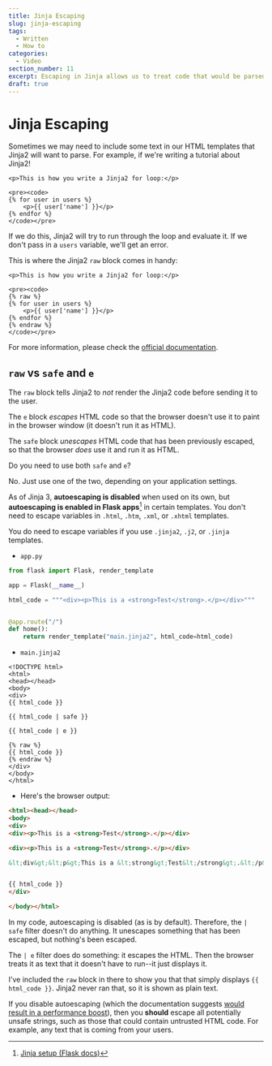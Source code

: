 ```yaml
---
title: Jinja Escaping
slug: jinja-escaping
tags:
  - Written
  - How to
categories:
  - Video
section_number: 11
excerpt: Escaping in Jinja allows us to treat code that would be parsed by either Jinja or the browser, and tell them to treat it as plain text to be displayed instead.
draft: true
---
```


# Jinja Escaping

Sometimes we may need to include some text in our HTML templates that Jinja2 will want to parse. For example, if we're writing a tutorial about Jinja2!

```jinja2
<p>This is how you write a Jinja2 for loop:</p>

<pre><code>
{% for user in users %}
	<p>{{ user['name'] }}</p>
{% endfor %}
</code></pre>
```

If we do this, Jinja2 will try to run through the loop and evaluate it. If we don't pass in a `users` variable, we'll get an error.

This is where the Jinja2 `raw` block comes in handy:

```jinja2
<p>This is how you write a Jinja2 for loop:</p>

<pre><code>
{% raw %}
{% for user in users %}
	<p>{{ user['name'] }}</p>
{% endfor %}
{% endraw %}
</code></pre>
```

For more information, please check the [official documentation](https://jinja.palletsprojects.com/en/3.0.x/templates/#escaping).

## `raw` vs `safe` and `e`

The `raw` block tells Jinja2 to _not_ render the Jinja2 code before sending it to the user.

The `e` block _escapes_ HTML code so that the browser doesn't use it to paint in the browser window (it doesn't run it as HTML).

The `safe` block _unescapes_ HTML code that has been previously escaped, so that the browser _does_ use it and run it as HTML.

Do you need to use both `safe` and `e`? 

No. Just use one of the two, depending on your application settings.

As of Jinja 3, **autoescaping is disabled** when used on its own, but **autoescaping is enabled in Flask apps**[^flask_autoescaping] in certain templates. You don't need to escape variables in `.html`, `.htm`, `.xml`, or `.xhtml` templates.

You do need to escape variables if you use `.jinja2`, `.j2`, or `.jinja` templates.

- `app.py`

```python
from flask import Flask, render_template

app = Flask(__name__)

html_code = """<div><p>This is a <strong>Test</strong>.</p></div>"""


@app.route("/")
def home():
    return render_template("main.jinja2", html_code=html_code)
```

- `main.jinja2`

```jinja2
<!DOCTYPE html>
<html>
<head></head>
<body>
<div>
{{ html_code }}

{{ html_code | safe }}

{{ html_code | e }}

{% raw %}
{{ html_code }}
{% endraw %}
</div>
</body>
</html>
```

- Here's the browser output:

```html
<html><head></head>
<body>
<div>
<div><p>This is a <strong>Test</strong>.</p></div>

<div><p>This is a <strong>Test</strong>.</p></div>

&lt;div&gt;&lt;p&gt;This is a &lt;strong&gt;Test&lt;/strong&gt;.&lt;/p&gt;&lt;/div&gt;


{{ html_code }}
</div>

</body></html>
```

In my code, autoescaping is disabled (as is by default). Therefore, the `| safe` filter doesn't do anything. It unescapes something that has been escaped, but nothing's been escaped.

The `| e` filter does do something: it escapes the HTML. Then the browser treats it as text that it doesn't have to run--it just displays it.

I've included the `raw` block in there to show you that that simply displays `{{ html_code }}`. Jinja2 never ran that, so it is shown as plain text.

If you disable autoescaping (which the documentation suggests [would result in a performance boost](https://jinja.palletsprojects.com/en/3.0.x/templates/#html-escaping)), then you **should** escape all potentially unsafe strings, such as those that could contain untrusted HTML code. For example, any text that is coming from your users.

[^flask_autoescaping]: [Jinja setup (Flask docs)](https://flask.palletsprojects.com/en/2.0.x/templating/#jinja-setup)